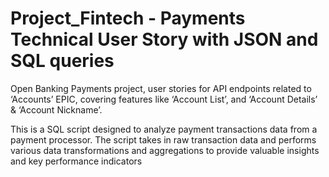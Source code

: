 # Project_Fintech - Payments Technical User Story with JSON and SQL queries

Open Banking Payments project, user stories for API endpoints related to ‘Accounts’ EPIC, covering features like ‘Account List’, and ‘Account Details’ & ‘Account Nickname’.

This is a SQL script designed to analyze payment transactions data from a payment processor. The script takes in raw transaction data and performs various data transformations and aggregations to provide valuable insights and key performance indicators
